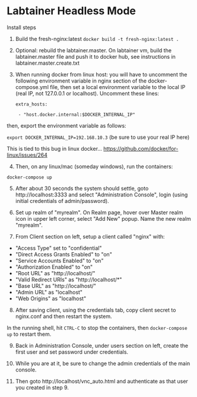 Labtainer Headless Mode
==================================

Install steps

1. Build the fresh-nginx:latest
`docker build -t fresh-nginx:latest .`
2. Optional: rebuild the labtainer.master. On labtainer vm, build the labtainer.master file and push it to docker hub, see instructions in labtainer.master.create.txt
3. When running docker from linux host: you will have to uncomment the following environment variable in nginx section of the docker-compose.yml file, then set a local environment variable to the local IP (real IP, not 127.0.0.1 or localhost).
  Uncomment these lines:
  
    `extra_hosts:`
    
    ` - "host.docker.internal:$DOCKER_INTERNAL_IP"`
    
then, export the environment variable as follows:

`export DOCKER_INTERNAL_IP=192.168.10.3` (be sure to use your real IP here)

This is tied to this bug in linux docker... https://github.com/docker/for-linux/issues/264

4. Then, on any linux/mac (someday windows), run the containers: 

`docker-compose up`

5. After about 30 seconds the system should settle, goto http://localhost:3333 and select "Administration Console", login (using initial credentials of admin/password). 

6. Set up realm of "myrealm". On Realm page, hover over Master realm icon in upper left corner, select "Add New" popup. Name the new realm "myrealm".  
7. From Client section on left, setup a client called "nginx" with:
* "Access Type" set to "confidential"
* "Direct Access Grants Enabled" to "on"
* "Service Accounts Enabled" to "on"
* "Authorization Enabled" to "on"
* "Root URL" as "http://localhost/"
* "Valid Redirect URIs" as "http://localhost/*"
* "Base URL" as "http://localhost/"
* "Admin URL" as "localhost"
* "Web Origins" as "localhost"
8. After saving client, using the credentials tab, copy client secret to nginx.conf and then restart the system.

In the running shell, hit `CTRL-C` to stop the containers, then `docker-compose up` to restart them.

9. Back in Administration Console, under users section on left, create the first user and set password under credentials.

10. While you are at it, be sure to change the admin credentials of the main console.

11. Then goto http://localhost/vnc_auto.html and authenticate as that user you created in step 9.

